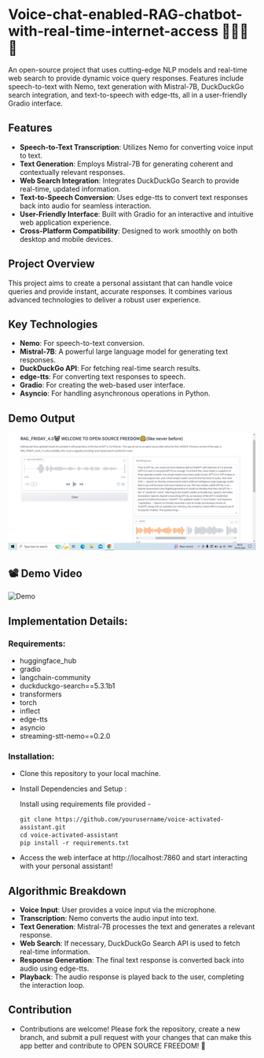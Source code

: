 # Voice-chat-enabled-RAG-chatbot-with-real-time-internet-access 🤖💬🎤🤳
An open-source project that uses cutting-edge NLP models and real-time web search to provide dynamic voice query responses. Features include speech-to-text with Nemo, text generation with Mistral-7B, DuckDuckGo search integration, and text-to-speech with edge-tts, all in a user-friendly Gradio interface.

## Features 
- **Speech-to-Text Transcription**: Utilizes Nemo for converting voice input to text.
- **Text Generation**: Employs Mistral-7B for generating coherent and contextually relevant responses.
- **Web Search Integration**: Integrates DuckDuckGo Search to provide real-time, updated information.
- **Text-to-Speech Conversion**: Uses edge-tts to convert text responses back into audio for seamless interaction.
- **User-Friendly Interface**: Built with Gradio for an interactive and intuitive web application experience.
- **Cross-Platform Compatibility**: Designed to work smoothly on both desktop and mobile devices.

## Project Overview 
This project aims to create a personal assistant that can handle voice queries and provide instant, accurate responses. It combines various advanced technologies to deliver a robust user experience.

## Key Technologies 
- **Nemo**: For speech-to-text conversion.
- **Mistral-7B**: A powerful large language model for generating text responses.
- **DuckDuckGo API**: For fetching real-time search results.
- **edge-tts**: For converting text responses to speech.
- **Gradio**: For creating the web-based user interface.
- **Asyncio**: For handling asynchronous operations in Python.

## Demo Output 
<p align="center">
<img src="Screenshot (7).png" />
</p>

## 📽️ Demo Video

![Demo](Demo2.gif)

## Implementation Details:

### Requirements:

- huggingface_hub
- gradio
- langchain-community
- duckduckgo-search==5.3.1b1
- transformers
- torch
- inflect
- edge-tts
- asyncio
- streaming-stt-nemo==0.2.0

### Installation:
- Clone this repository to your local machine.

- Install Dependencies and Setup :
  
  Install using requirements file provided -
  ```
  git clone https://github.com/yourusername/voice-activated-assistant.git
  cd voice-activated-assistant
  pip install -r requirements.txt
  ```
- Access the web interface at http://localhost:7860 and start interacting with your personal assistant!

## Algorithmic Breakdown
- **Voice Input**: User provides a voice input via the microphone.
- **Transcription**: Nemo converts the audio input into text.
- **Text Generation**: Mistral-7B processes the text and generates a relevant response.
- **Web Search**: If necessary, DuckDuckGo Search API is used to fetch real-time information.
- **Response Generation**: The final text response is converted back into audio using edge-tts.
- **Playback**: The audio response is played back to the user, completing the interaction loop.

## Contribution 
- Contributions are welcome! Please fork the repository, create a new branch, and submit a pull request with your changes that can make this app better and contribute to OPEN SOURCE FREEDOM! 💫
